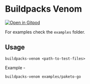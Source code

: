 # Buildpacks Venom

[![Open in Gitpod](https://gitpod.io/button/open-in-gitpod.svg)](https://gitpod.io/#https://github.com/samj1912/buildpacks-venom)

For examples check the `examples` folder.

## Usage

`buildpacks-venom <path-to-test-files>`

Example -

`buildpacks-venom examples/paketo-go`
